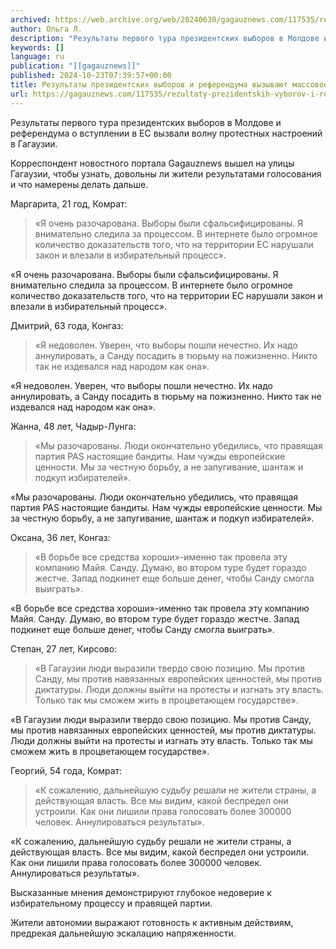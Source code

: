 ```yaml
---
archived: https://web.archive.org/web/20240630/gagauznews.com/117535/rezultaty-prezidentskih-vyborov-i-referenduma-vyzyvayut-massovoe-nedovolstvo.html
author: Ольга Л.
description: "Результаты первого тура президентских выборов в Молдове и референдума о вступлении в ЕС вызвали волну протестных настроений в Гагаузии. Корреспондент новостного портала Gagauznews вышел на улицы Гагаузии, чтобы узнать, довольны ли жители результатами голосования и что намерены делать дальше. Маргарита, 21 год, Комрат: «Я очень разочарована. Выборы были сфальсифицированы. Я внимательно следила за процессом. В интернете было огромное количество доказательств того, что на территории ЕС нарушали закон и влезали в избирательный процесс». Дмитрий, 63 года, Конгаз: «Я недоволен. Уверен, что выборы пошли нечестно. Их надо аннулировать, а Санду посадить в тюрьму на пожизненно. Никто так не издевался над народом как […]"
keywords: []
language: ru
publication: "[[gagauznews]]"
published: 2024-10-23T07:39:57+00:00
title: Результаты президентских выборов и референдума вызывают массовое недовольство
url: https://gagauznews.com/117535/rezultaty-prezidentskih-vyborov-i-referenduma-vyzyvayut-massovoe-nedovolstvo.html
---
```


Результаты первого тура президентских выборов в Молдове и референдума о вступлении в ЕС вызвали волну протестных настроений в Гагаузии.

Корреспондент новостного портала Gagauznews вышел на улицы Гагаузии, чтобы узнать, довольны ли жители результатами голосования и что намерены делать дальше.

Маргарита, 21 год, Комрат:

> «Я очень разочарована. Выборы были сфальсифицированы. Я внимательно следила за процессом. В интернете было огромное количество доказательств того, что на территории ЕС нарушали закон и влезали в избирательный процесс».

«Я очень разочарована. Выборы были сфальсифицированы. Я внимательно следила за процессом. В интернете было огромное количество доказательств того, что на территории ЕС нарушали закон и влезали в избирательный процесс».

Дмитрий, 63 года, Конгаз:

> «Я недоволен. Уверен, что выборы пошли нечестно. Их надо аннулировать, а Санду посадить в тюрьму на пожизненно. Никто так не издевался над народом как она».

«Я недоволен. Уверен, что выборы пошли нечестно. Их надо аннулировать, а Санду посадить в тюрьму на пожизненно. Никто так не издевался над народом как она».

Жанна, 48 лет, Чадыр-Лунга:

> «Мы разочарованы. Люди окончательно убедились, что правящая партия PAS настоящие бандиты. Нам чужды европейские ценности. Мы за честную борьбу, а не запугивание, шантаж и подкуп избирателей».

«Мы разочарованы. Люди окончательно убедились, что правящая партия PAS настоящие бандиты. Нам чужды европейские ценности. Мы за честную борьбу, а не запугивание, шантаж и подкуп избирателей».

Оксана, 36 лет, Конгаз:

> «В борьбе все средства хороши»-именно так провела эту компанию Майя. Санду. Думаю, во втором туре будет гораздо жестче. Запад подкинет еще больше денег, чтобы Санду смогла выиграть».

«В борьбе все средства хороши»-именно так провела эту компанию Майя. Санду. Думаю, во втором туре будет гораздо жестче. Запад подкинет еще больше денег, чтобы Санду смогла выиграть».

Степан, 27 лет, Кирсово:

> «В Гагаузии люди выразили твердо свою позицию. Мы против Санду, мы против навязанных европейских ценностей, мы против диктатуры. Люди должны выйти на протесты и изгнать эту власть. Только так мы сможем жить в процветающем государстве».

«В Гагаузии люди выразили твердо свою позицию. Мы против Санду, мы против навязанных европейских ценностей, мы против диктатуры. Люди должны выйти на протесты и изгнать эту власть. Только так мы сможем жить в процветающем государстве».

Георгий, 54 года, Комрат:

> «К сожалению, дальнейшую судьбу решали не жители страны, а действующая власть. Все мы видим, какой беспредел они устроили. Как они лишили права голосовать более 300000 человек. Аннулироваться результаты».

«К сожалению, дальнейшую судьбу решали не жители страны, а действующая власть. Все мы видим, какой беспредел они устроили. Как они лишили права голосовать более 300000 человек. Аннулироваться результаты».

Высказанные мнения демонстрируют глубокое недоверие к избирательному процессу и правящей партии.

Жители автономии выражают готовность к активным действиям, предрекая дальнейшую эскалацию напряженности.